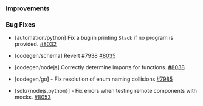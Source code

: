 ### Improvements

### Bug Fixes

- [automation/python] Fix a bug in printing `Stack` if no program is provided.
  [#8032](https://github.com/pulumi/pulumi/pull/8032)

- [codegen/schema] Revert #7938
  [#8035](https://github.com/pulumi/pulumi/pull/8035)

- [codegen/nodejs] Correctly determine imports for functions.
  [#8038](https://github.com/pulumi/pulumi/pull/8038)

- [codegen/go] - Fix resolution of enum naming collisions
  [#7985](https://github.com/pulumi/pulumi/pull/7985)

- [sdk/{nodejs,python}] - Fix errors when testing remote components with mocks.
  [#8053](https://github.com/pulumi/pulumi/pull/8053)

